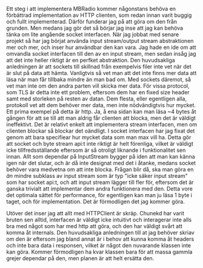 Ett steg i att implementera MBRadio kommer någonstans behöva en förbättrad implementation av HTTP clienten, som redan innan varit buggig och fullt implementerad.
Därför funderar jag på att göra om den från grunden. Men medans jag gör det så börjar jag inse att jag kan behöva tänka om lite angående socket interfacen. När jag jobbat med senare projekt
så har jag börjat använda input stream/output stream abstraktionen mer och mer, och inser hur användbar den kan vara. Jag hade en ide om att omvandla socket interfacen till den av en input stream, men sedan
insåg jag att det inte heller riktigt är en perfket abstraktion. Den huvudsakliga anledningen är att sockets till skillnad från exempelvis filer inte vet när det är slut på data att hämta. Vanligtvis
så vet man att det inte finns mer data att läsa när man får tillbaka mindre än man bad om. Med sockets däremot, så vet man inte om den andra parten vill skicka mer data. För vissa protocol, som TLS
är detta inte ett problem, eftersom dem har en fixed size header samt med storleken på resten av datan. Dem flesta, eller egentligen alla, protokoll vet att dem behöver mer data,
men inte nödvändigtvis hur mycket. Ett prima exempel på detta är http. Ja, å ena sidan kan man läsa ~4 bytes åt gången för att se till att man aldrig får clienten att blocka, 
men det är väldigt ineffektivt. Det är relativt enkelt att implementera stream interfacen, men om clienten blockar så blockar det oändligt. I socket interfacen har jag fixat det genom att bara specifiear
hur mycket data som man max vill ha. Detta gör att socket och byte stream api:t inte riktigt är helt förenliga, vilket är väldigt icke tillfredsställande eftersom är så otroligt liknande i funktionalitet
sen innan. Allt som dependar på InputStream bygger på iden att man kan känna igen när det slutar, och är då inte designat med det i åtanke, medans socket behöver vara medvetna om att inte blocka. Frågan
blir då, ska man göra en *än* mindre subklass av input stream som är typ "icke säker input stream" som har socket api:t, och att input stream lägger till fler för, eftersom det är ganska trivialt att implementar 
dem andra funktionera med den. Detta vore det optimala sättet för performance, för egentligen kan man ju läsa 1 byte i taget, och för implementation. Det är förmodligen det jag kommer göra.

Utöver det inser jag att allt med HTTPClient är skräp. Chunekd har varit bruten sen alltid, interfacen är väldigt icke intuitivt och interagerar inte alls bra med något som har med http att göra, och den
har väldigt svårt att komma åt internals. Den huvudsakliga anledningen till at jag behöver skriav om den är eftersom jag bland annat är i behov att kunna komma åt headers och inte bara data i responsen, vilket
är något den nuvarande klassen inte kan göra. Kommer förmodligen ha kvar klassen bara för att massa gammla grejer dependar på den, men planen är att helt ersätta den.